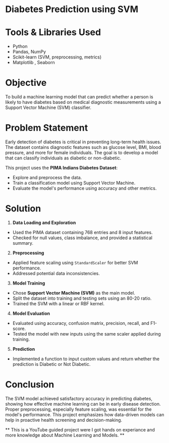 # Diabetes Prediction using SVM

# Tools & Libraries Used

- Python
- Pandas, NumPy
- Scikit-learn (SVM, preprocessing, metrics)
- Matplotlib , Seaborn


# Objective

To build a machine learning model that can predict whether a person is likely to have diabetes based on medical diagnostic measurements using a Support Vector Machine (SVM) classifier.

# Problem Statement

Early detection of diabetes is critical in preventing long-term health issues. The dataset contains diagnostic features such as glucose level, BMI, blood pressure, and more for female individuals. The goal is to develop a model that can classify individuals as diabetic or non-diabetic.

This project uses the **PIMA Indians Diabetes Dataset**:
- Explore and preprocess the data.
- Train a classification model using Support Vector Machine.
- Evaluate the model's performance using accuracy and other metrics.

# Solution

1. **Data Loading and Exploration**

- Used the PIMA dataset containing 768 entries and 8 input features.
- Checked for null values, class imbalance, and provided a statistical summary.

2. **Preprocessing**

- Applied feature scaling using `StandardScaler` for better SVM performance.
- Addressed potential data inconsistencies.

3. **Model Training**

- Chose **Support Vector Machine (SVM)** as the main model.
- Split the dataset into training and testing sets using an 80-20 ratio.
- Trained the SVM with a linear or RBF kernel.

4. **Model Evaluation**

- Evaluated using accuracy, confusion matrix, precision, recall, and F1-score.
- Tested the model with new inputs using the same scaler applied during training.

5. **Prediction**

- Implemented a function to input custom values and return whether the prediction is Diabetic or Not Diabetic.

# Conclusion

The SVM model achieved satisfactory accuracy in predicting diabetes, showing how effective machine learning can be in early disease detection. Proper preprocessing, especially feature scaling, was essential for the model's performance. This project emphasizes how data-driven models can help in proactive health screening and decision-making.

** This is a YouTube guided project were I got hands on experiance and more knowledge about Machine Learning and Models. **

